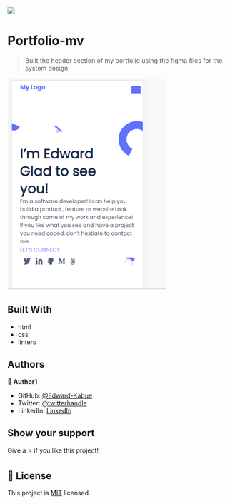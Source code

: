 ![](https://img.shields.io/badge/Microverse-blueviolet)

# Portfolio-mv

> Built the header section of my portfolio using the figma files for the system design

![the design](./images/Header-section.png)

## Built With

- html
- css
- linters

## Authors

👤 **Author1**

- GitHub: [@Edward-Kabue](https://github.com/Edward-Kabue)
- Twitter: [@twitterhandle](https://twitter.com/twitterhandle)
- LinkedIn: [LinkedIn](https://linkedin.com/in/linkedinhandle)

## Show your support

Give a ⭐️ if you like this project!

## 📝 License

This project is [MIT](./MIT.md) licensed.
